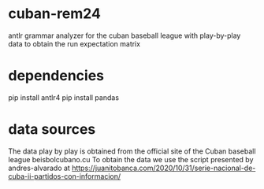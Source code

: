 # cuban-rem24
antlr grammar analyzer for the cuban baseball league with play-by-play data to obtain the run expectation matrix

# dependencies
pip install antlr4
pip install pandas

# data sources
The data play by play is obtained from the official site of the Cuban baseball league beisbolcubano.cu
To obtain the data we use the script presented by andres-alvarado at https://juanitobanca.com/2020/10/31/serie-nacional-de-cuba-ii-partidos-con-informacion/
